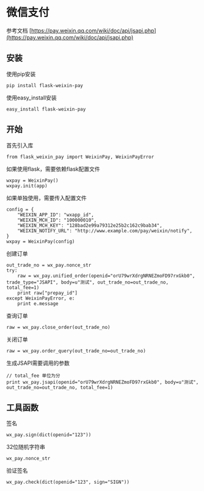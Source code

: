 # 微信支付

参考文档 [https://pay.weixin.qq.com/wiki/doc/api/jsapi.php](https://pay.weixin.qq.com/wiki/doc/api/jsapi.php)

## 安装

使用pip安装

    pip install flask-weixin-pay

使用easy_install安装

    easy_install flask-weixin-pay

## 开始

首先引入库

    from flask_weixin_pay import WeixinPay, WeixinPayError

如果使用flask，需要依赖flask配置文件

    wxpay = WeixinPay()
    wxpay.init(app)

如果单独使用，需要传入配置文件

    config = {
        "WEIXIN_APP_ID": "wxapp_id",
        "WEIXIN_MCH_ID": "100000010",
        "WEIXIN_MCH_KEY": "128bad2e99a79312e25b2c162c9bab34",
        "WEIXIN_NOTIFY_URL": "http://www.example.com/pay/weixin/notify",
    }
    wxpay = WeixinPay(config)

创建订单

    out_trade_no = wx_pay.nonce_str
    try:
        raw = wx_pay.unified_order(openid="orU79wrXdrgNRNEZmoFD97rxGkb0", trade_type="JSAPI", body=u"测试", out_trade_no=out_trade_no, total_fee=1)
        print raw["prepay_id"]
    except WeixinPayError, e:
        print e.message

查询订单

    raw = wx_pay.close_order(out_trade_no)

关闭订单

    raw = wx_pay.order_query(out_trade_no=out_trade_no)

生成JSAPI需要调用的参数

    // total_fee 单位为分
    print wx_pay.jsapi(openid="orU79wrXdrgNRNEZmoFD97rxGkb0", body=u"测试", out_trade_no=out_trade_no, total_fee=1)

## 工具函数

签名

    wx_pay.sign(dict(openid="123"))

32位随机字符串

    wx_pay.nonce_str


验证签名

    wx_pay.check(dict(openid="123", sign="SIGN"))
